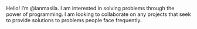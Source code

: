 Hello! I’m @ianmasila.
I am interested in solving problems through the power of programming.
I am looking to collaborate on any projects that seek to provide solutions to problems people face frequently.
